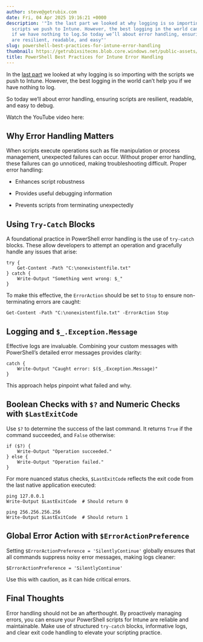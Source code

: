```yaml
---
author: steve@getrubix.com
date: Fri, 04 Apr 2025 19:16:21 +0000
description: '"In the last part we looked at why logging is so importing with the
  scripts we push to Intune. However, the best logging in the world can’t help you
  if we have nothing to log.So today we’ll about error handling, ensuring scripts
  are resilient, readable, and easy"'
slug: powershell-best-practices-for-intune-error-handling
thumbnail: https://getrubixsitecms.blob.core.windows.net/public-assets/content/v1/logo512.png
title: PowerShell Best Practices for Intune Error Handling
---
```


In the [last part](https://www.getrubix.com/blog/powershell-best-practices-for-intune-logging) we looked at why logging is so importing with the scripts we push to Intune. However, the best logging in the world can’t help you if we have nothing to log.

So today we’ll about error handling, ensuring scripts are resilient, readable, and easy to debug.  
  
Watch the YouTube video here:

Why Error Handling Matters
--------------------------

When scripts execute operations such as file manipulation or process management, unexpected failures can occur. Without proper error handling, these failures can go unnoticed, making troubleshooting difficult. Proper error handling:

-   Enhances script robustness
    
-   Provides useful debugging information
    
-   Prevents scripts from terminating unexpectedly
    

Using `Try-Catch` Blocks
------------------------

A foundational practice in PowerShell error handling is the use of `try-catch` blocks. These allow developers to attempt an operation and gracefully handle any issues that arise:

```
try {
    Get-Content -Path "C:\nonexistentfile.txt"
} catch {
    Write-Output "Something went wrong: $_"
}
```

To make this effective, the `ErrorAction` should be set to `Stop` to ensure non-terminating errors are caught:

```
Get-Content -Path "C:\nonexistentfile.txt" -ErrorAction Stop
```

Logging and `$_.Exception.Message`
----------------------------------

Effective logs are invaluable. Combining your custom messages with PowerShell’s detailed error messages provides clarity:

```
catch {
    Write-Output "Caught error: $($_.Exception.Message)"
}
```

This approach helps pinpoint what failed and why.

Boolean Checks with `$?` and Numeric Checks with `$LastExitCode`
----------------------------------------------------------------

Use `$?` to determine the success of the last command. It returns `True` if the command succeeded, and `False` otherwise:

```
if ($?) {
    Write-Output "Operation succeeded."
} else {
    Write-Output "Operation failed."
}
```

For more nuanced status checks, `$LastExitCode` reflects the exit code from the last native application executed:

```
ping 127.0.0.1
Write-Output $LastExitCode  # Should return 0

ping 256.256.256.256
Write-Output $LastExitCode  # Should return 1
```

Global Error Action with `$ErrorActionPreference`
-------------------------------------------------

Setting `$ErrorActionPreference = 'SilentlyContinue'` globally ensures that all commands suppress noisy error messages, making logs cleaner:

```
$ErrorActionPreference = 'SilentlyContinue'
```

Use this with caution, as it can hide critical errors.

Final Thoughts
--------------

Error handling should not be an afterthought. By proactively managing errors, you can ensure your PowerShell scripts for Intune are reliable and maintainable. Make use of structured `try-catch` blocks, informative logs, and clear exit code handling to elevate your scripting practice.